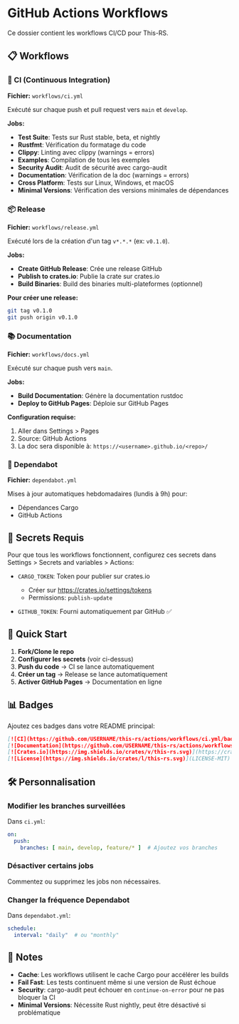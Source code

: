 # GitHub Actions Workflows

Ce dossier contient les workflows CI/CD pour This-RS.

## 📋 Workflows

### 🧪 CI (Continuous Integration)
**Fichier:** `workflows/ci.yml`

Exécuté sur chaque push et pull request vers `main` et `develop`.

**Jobs:**
- **Test Suite**: Tests sur Rust stable, beta, et nightly
- **Rustfmt**: Vérification du formatage du code
- **Clippy**: Linting avec clippy (warnings = errors)
- **Examples**: Compilation de tous les exemples
- **Security Audit**: Audit de sécurité avec cargo-audit
- **Documentation**: Vérification de la doc (warnings = errors)
- **Cross Platform**: Tests sur Linux, Windows, et macOS
- **Minimal Versions**: Vérification des versions minimales de dépendances

### 📦 Release
**Fichier:** `workflows/release.yml`

Exécuté lors de la création d'un tag `v*.*.*` (ex: `v0.1.0`).

**Jobs:**
- **Create GitHub Release**: Crée une release GitHub
- **Publish to crates.io**: Publie la crate sur crates.io
- **Build Binaries**: Build des binaries multi-plateformes (optionnel)

**Pour créer une release:**
```bash
git tag v0.1.0
git push origin v0.1.0
```

### 📚 Documentation
**Fichier:** `workflows/docs.yml`

Exécuté sur chaque push vers `main`.

**Jobs:**
- **Build Documentation**: Génère la documentation rustdoc
- **Deploy to GitHub Pages**: Déploie sur GitHub Pages

**Configuration requise:**
1. Aller dans Settings > Pages
2. Source: GitHub Actions
3. La doc sera disponible à: `https://<username>.github.io/<repo>/`

### 🔄 Dependabot
**Fichier:** `dependabot.yml`

Mises à jour automatiques hebdomadaires (lundis à 9h) pour:
- Dépendances Cargo
- GitHub Actions

## 🔑 Secrets Requis

Pour que tous les workflows fonctionnent, configurez ces secrets dans Settings > Secrets and variables > Actions:

- `CARGO_TOKEN`: Token pour publier sur crates.io
  - Créer sur https://crates.io/settings/tokens
  - Permissions: `publish-update`

- `GITHUB_TOKEN`: Fourni automatiquement par GitHub ✅

## 🚀 Quick Start

1. **Fork/Clone le repo**
2. **Configurer les secrets** (voir ci-dessus)
3. **Push du code** → CI se lance automatiquement
4. **Créer un tag** → Release se lance automatiquement
5. **Activer GitHub Pages** → Documentation en ligne

## 📊 Badges

Ajoutez ces badges dans votre README principal:

```markdown
[![CI](https://github.com/USERNAME/this-rs/actions/workflows/ci.yml/badge.svg)](https://github.com/USERNAME/this-rs/actions/workflows/ci.yml)
[![Documentation](https://github.com/USERNAME/this-rs/actions/workflows/docs.yml/badge.svg)](https://github.com/USERNAME/this-rs/actions/workflows/docs.yml)
[![Crates.io](https://img.shields.io/crates/v/this-rs.svg)](https://crates.io/crates/this-rs)
[![License](https://img.shields.io/crates/l/this-rs.svg)](LICENSE-MIT)
```

## 🛠️ Personnalisation

### Modifier les branches surveillées
Dans `ci.yml`:
```yaml
on:
  push:
    branches: [ main, develop, feature/* ]  # Ajoutez vos branches
```

### Désactiver certains jobs
Commentez ou supprimez les jobs non nécessaires.

### Changer la fréquence Dependabot
Dans `dependabot.yml`:
```yaml
schedule:
  interval: "daily"  # ou "monthly"
```

## 📝 Notes

- **Cache**: Les workflows utilisent le cache Cargo pour accélérer les builds
- **Fail Fast**: Les tests continuent même si une version de Rust échoue
- **Security**: cargo-audit peut échouer en `continue-on-error` pour ne pas bloquer la CI
- **Minimal Versions**: Nécessite Rust nightly, peut être désactivé si problématique
